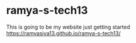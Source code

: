# ramya-s-tech13
This is going to be my website just getting started
https://ramyasiva13.github.io/ramya-s-tech13/

